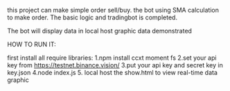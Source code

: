 this project can make simple order sell/buy.
the bot using SMA calculation to make order.
The basic logic and tradingbot is completed.

The bot will display data in local host graphic data demonstrated

HOW TO RUN IT:

first install all require libraries: 
1.npm install ccxt moment fs
2.set your api key from https://testnet.binance.vision/
3.put your api key and secret key in key.json
4.node index.js
5. local host the show.html to view real-time data graphic

